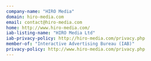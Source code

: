 ```yaml
---
company-name: "HIRO Media"
domain: hiro-media.com
email: contact@hiro-media.com
home: http://www.hiro-media.com/
iab-listing-name: "HIRO Media Ltd"
iab-privacy-policy: http://hiro-media.com/privacy.php
member-of: "Interactive Advertising Bureau (IAB)"
privacy-policy: http://www.hiro-media.com/privacy.php
---
```




